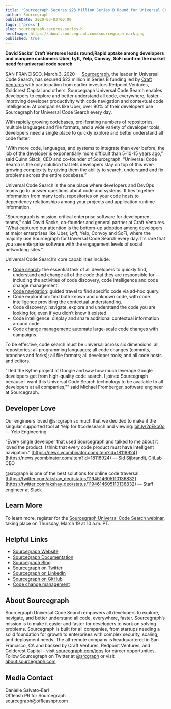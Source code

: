 ```yaml
---
title: 'Sourcegraph Secures $23 Million Series B Round for Universal Code Search'
author: Sourcegraph
publishDate: 2020-03-03T00:00
tags: ['press']
slug: sourcegraph-secures-series-b
heroImage: https://about.sourcegraph.com/sourcegraph-mark.png
published: true
---
```


**David Sacks’ Craft Ventures leads round;Rapid uptake among developers and marquee customers Uber, Lyft, Yelp, Convoy, SoFi confirm the market need for universal code search** 

SAN FRANCISCO, March 3, 2020 &mdash; [Sourcegraph](https://about.sourcegraph.com/), the leader in Universal Code Search, has secured $23 million in Series B funding led by [Craft Ventures](https://www.craftventures.com/) with participation from earlier investors Redpoint Ventures, Goldcrest Capital and others. Sourcegraph Universal Code Search enables developers to explore and better understand all code, everywhere, faster - improving developer productivity with code navigation and contextual code intelligence. At companies like Uber, over 90% of their developers use Sourcegraph for Universal Code Search every day.

With rapidly growing codebases, proliferating numbers of repositories, multiple languages and file formats, and a wide variety of developer tools, developers need a single place to quickly explore and better understand all code faster.

"With more code, languages, and systems to integrate than ever before, the job of the developer is exponentially more difficult than 5-10-15 years ago,” said Quinn Slack, CEO and co-founder of Sourcegraph. “Universal Code Search is the only solution that lets developers stay on top of this ever-growing complexity by giving them the ability to search, understand and fix problems across the entire codebase.”

Universal Code Search is the one place where developers and DevOps teams go to answer questions about code and systems. It ties together information from many tools, repositories on your code hosts to dependency relationships among your projects and application runtime information.

"Sourcegraph is mission-critical enterprise software for development teams,” said David Sacks, co-founder and general partner at Craft Ventures. “What captured our attention is the bottom-up adoption among developers at major enterprises like Uber, Lyft, Yelp, Convoy and SoFi, where the majority use Sourcegraph for Universal Code Search every day. It’s rare that you see enterprise software with the engagement levels of social networking sites."

Universal Code Search’s core capabilities include:
- [Code search](https://about.sourcegraph.com/product/code-search-navigation/?utm_medium=referrals&utm_source=newmedia&utm_campaign=manifesto-big-code&utm_content=post): the essential task of all developers to quickly find, understand and change all of the code that they are responsible for -- including the activities of code discovery, code intelligence and code change management.
- [Code navigation](https://about.sourcegraph.com/product/code-search-navigation/?utm_medium=referrals&utm_source=newmedia&utm_campaign=manifesto-big-code&utm_content=post): guided travel to find specific code via ad-hoc query.
- Code exploration: find both known and unknown code, with code intelligence providing the contextual understanding.
- Code discovery: navigate, explore and understand the code you are looking for, even if you didn’t know it existed.
- Code intelligence: display and share additional contextual information around code.
- [Code change management](https://about.sourcegraph.com/product/code-change-management): automate large-scale code changes with campaigns.

To be effective, code search must be universal across six dimensions: all repositories; all programming languages; all code changes (commits, branches and forks); all file formats; all developer tools; and all code hosts and editors.

"I led the Kythe project at Google and saw how much leverage Google developers get from high-quality code search. I joined Sourcegraph because I want this Universal Code Search technology to be available to all developers at all companies,"" said Michael Fromberger, software engineer at Sourcegraph.

## Developer Love
Our engineers loved @srcgraph so much that we decided to make it the singular supported tool at Yelp for #codesearch and viewing: [bit.ly/2pEko0o](https://bit.ly/2pEko0o) 
&mdash; Yelp Engineering

"Every single developer that used Sourcegraph and talked to me about it loved the product. I think that every code product must have intelligent navigation.” [https://news.ycombinator.com/item?id=18118924](https://news.ycombinator.com/item?id=18118924)
&mdash; Sid Sijbrandij, GitLab CEO

@srcgraph is one of the best solutions for online code traversal. 
[https://twitter.com/akshay_deo/status/1194614605110136832](https://twitter.com/akshay_deo/status/1194614605110136832)
&mdash; Staff engineer at Slack

## Learn More
To learn more, register for the [Sourcegraph Universal Code Search webinar](https://info.sourcegraph.com/webinar-sourcegraph-universal-code-search?utm_medium=referrals&utm_source=pr&utm_campaign=ucs-announce&utm_content=pr), taking place on Thursday, March 19 at 10 a.m. PT.

## Helpful Links

- [Sourcegraph Website](https://about.sourcegraph.com/)
- [Sourcegraph Documentation](https://docs.sourcegraph.com/)
- [Sourcegraph Blog](https://about.sourcegraph.com/blog/)
- [Sourcegraph on Twitter](https://twitter.com/srcgraph)
- [Sourcegraph on LinkedIn](https://www.linkedin.com/company/sourcegraph/)
- [Sourcegraph on GitHub](https://github.com/sourcegraph)
- [Code change management](https://about.sourcegraph.com/product/code-change-management/?utm_medium=organic_search&utm_source=pr&utm_campaign=ucs-announce&utm_content=pr)

## About Sourcegraph
Sourcegraph Universal Code Search empowers all developers to explore, navigate, and better understand all code, everywhere, faster. Sourcegraph’s mission is to make it easier and faster for developers to work on solving problems. Sourcegraph is built for all companies, from startups needing a solid foundation for growth to enterprises with complex security, scaling, and deployment needs. The all-remote company is headquartered in San Francisco, CA and backed by Craft Ventures, Redpoint Ventures, and Goldcrest Capital – visit [sourcegraph.com/jobs](https://about.sourcegraph.com/jobs/) for career opportunities. Follow Sourcegraph on Twitter at [@srcgraph](https://twitter.com/srcgraph?lang=en) or visit [about.sourcegraph.com](https://about.sourcegraph.com/). 

## Media Contact
Danielle Salvato-Earl<br>
Offleash PR for Sourcegraph<br>
[sourcegraph@offleashpr.com ](mailto:sourcegraph@offleashpr.com)